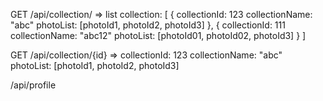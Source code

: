 GET /api/collection/
=> list collection:
[
    {
        collectionId: 123
        collectionName: "abc"
        photoList: [photoId1, photoId2, photoId3]
    },
    {
        collectionId: 111
        collectionName: "abc12"
        photoList: [photoId01, photoId02, photoId3]
    }
]

GET /api/collection/{id} 
=> collectionId: 123
   collectionName: "abc"
   photoList: [photoId1, photoId2, photoId3]

/api/profile